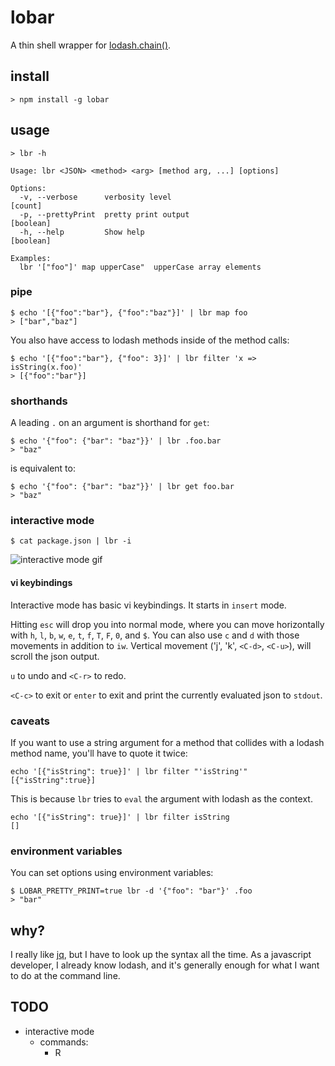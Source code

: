 # lobar

A thin shell wrapper for [lodash.chain()](https://lodash.com/).

## install

```
> npm install -g lobar
```

## usage

```
> lbr -h

Usage: lbr <JSON> <method> <arg> [method arg, ...] [options]

Options:
  -v, --verbose      verbosity level                                     [count]
  -p, --prettyPrint  pretty print output                               [boolean]
  -h, --help         Show help                                         [boolean]

Examples:
  lbr '["foo"]' map upperCase"  upperCase array elements

```
### pipe

```shell
$ echo '[{"foo":"bar"}, {"foo":"baz"}]' | lbr map foo
> ["bar","baz"]
```

You also have access to lodash methods inside of the method calls:

```shell
$ echo '[{"foo":"bar"}, {"foo": 3}]' | lbr filter 'x => isString(x.foo)'
> [{"foo":"bar"}]
```

### shorthands

A leading `.` on an argument is shorthand for `get`:

```shell
$ echo '{"foo": {"bar": "baz"}}' | lbr .foo.bar
> "baz"
```

is equivalent to:

```shell
$ echo '{"foo": {"bar": "baz"}}' | lbr get foo.bar
> "baz"
```

### interactive mode

```shell
$ cat package.json | lbr -i
```

![interactive mode gif](https://raw.githubusercontent.com/sodiumjoe/lobar/master/lobar.gif)

#### vi keybindings

Interactive mode has basic vi keybindings. It starts in `insert` mode.

Hitting `esc` will drop you into normal mode, where you can move horizontally
with `h`, `l`, `b`, `w`, `e`, `t`, `f`, `T`, `F`, `0`, and `$`. You can also use
`c` and `d` with those movements in addition to `iw`. Vertical movement ('j',
'k', `<C-d>`, `<C-u>`), will scroll the json output.

`u` to undo and `<C-r>` to redo.

`<C-c>` to exit or `enter` to exit and print the currently evaluated json to
`stdout`.

### caveats

If you want to use a string argument for a method that collides with a lodash
method name, you'll have to quote it twice:

```shell
echo '[{"isString": true}]' | lbr filter "'isString'"
[{"isString":true}]
```

This is because `lbr` tries to `eval` the argument with lodash as the context.

```shell
echo '[{"isString": true}]' | lbr filter isString
[]
```

### environment variables

You can set options using environment variables:

```shell
$ LOBAR_PRETTY_PRINT=true lbr -d '{"foo": "bar"}' .foo
> "bar"
```

## why?

I really like [jq](https://stedolan.github.io/jq/), but I have to look up the
syntax all the time. As a javascript developer, I already know lodash, and it's
generally enough for what I want to do at the command line.

## TODO

* interactive mode
  - commands:
    - R
